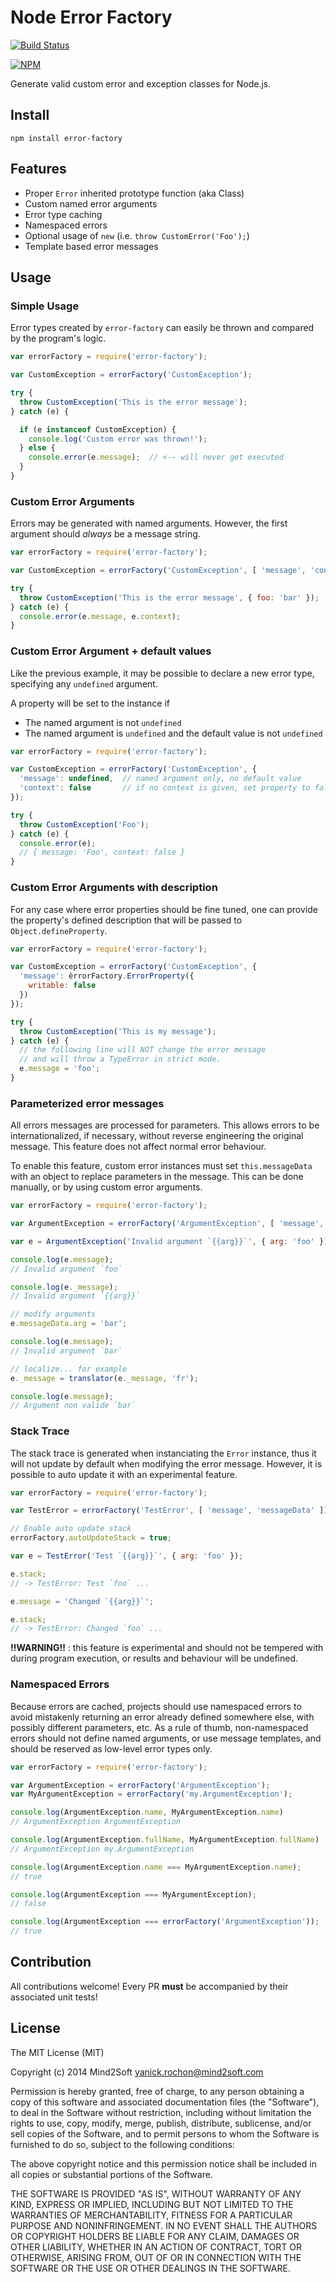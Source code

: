 # Node Error Factory

[![Build Status](https://travis-ci.org/yanickrochon/error-factory.svg)](https://travis-ci.org/yanickrochon/error-factory)

[![NPM](https://nodei.co/npm/error-factory.png?compact=true)](https://nodei.co/npm/error-factory/)

Generate valid custom error and exception classes for Node.js.


## Install

```
npm install error-factory
```


## Features

* Proper `Error` inherited prototype function (aka Class)
* Custom named error arguments
* Error type caching
* Namespaced errors
* Optional usage of `new` (i.e. `throw CustomError('Foo');`)
* Template based error messages


## Usage


### Simple Usage

Error types created by `error-factory` can easily be thrown and compared by the
program's logic.

```javascript
var errorFactory = require('error-factory');

var CustomException = errorFactory('CustomException');

try {
  throw CustomException('This is the error message');
} catch (e) {

  if (e instanceof CustomException) {
    console.log('Custom error was thrown!');
  } else {
    console.error(e.message);  // <-- will never get executed
  }
}
```


### Custom Error Arguments

Errors may be generated with named arguments. However, the first argument
should *always* be a message string.

```javascript
var errorFactory = require('error-factory');

var CustomException = errorFactory('CustomException', [ 'message', 'context' ]);

try {
  throw CustomException('This is the error message', { foo: 'bar' });
} catch (e) {
  console.error(e.message, e.context);
}
```


### Custom Error Argument + default values

Like the previous example, it may be possible to declare a new error type,
specifying any `undefined` argument.

A property will be set to the instance if

* The named argument is not `undefined`
* The named argument is `undefined` and the default value is not `undefined`

```javascript
var errorFactory = require('error-factory');

var CustomException = errorFactory('CustomException', {
  'message': undefined,  // named argument only, no default value
  'context': false       // if no context is given, set property to false
});

try {
  throw CustomException('Foo');
} catch (e) {
  console.error(e);
  // { message: 'Foo', context: false }
}
```


### Custom Error Arguments with description

For any case where error properties should be fine tuned, one can provide the property's defined description that will be passed to `Object.defineProperty`.

```javascript
var errorFactory = require('error-factory');

var CustomException = errorFactory('CustomException', {
  'message': èrrorFactory.ErrorProperty({
    writable: false
  })
});

try {
  throw CustomException('This is my message');
} catch (e) {
  // the following line will NOT change the error message
  // and will throw a TypeError in strict mode.
  e.message = 'foo';
}

```


### Parameterized error messages

All errors messages are processed for parameters. This allows errors to be
internationalized, if necessary, without reverse engineering the original message.
This feature does not affect normal error behaviour.

To enable this feature, custom error instances must set `this.messageData` with
an object to replace parameters in the message. This can be done manually, or
by using custom error arguments.

```javascript
var errorFactory = require('error-factory');

var ArgumentException = errorFactory('ArgumentException', [ 'message', 'messageData' ]);

var e = ArgumentException('Invalid argument `{{arg}}`', { arg: 'foo' });

console.log(e.message);
// Invalid argument `foo`

console.log(e._message);
// Invalid argument `{{arg}}`

// modify arguments
e.messageData.arg = 'bar';

console.log(e.message);
// Invalid argument `bar`

// localize... for example
e._message = translator(e._message, 'fr');

console.log(e.message);
// Argument non valide `bar`
```


### Stack Trace

The stack trace is generated when instanciating the `Error` instance, thus it will
not update by default when modifying the error message. However, it is possible
to auto update it with an experimental feature.

```javascript
var errorFactory = require('error-factory');

var TestError = errorFactory('TestError', [ 'message', 'messageData' ]);

// Enable auto update stack
errorFactory.autoUpdateStack = true;

var e = TestError('Test `{{arg}}`', { arg: 'foo' });

e.stack;
// -> TestError: Test `foo` ...

e.message = 'Changed `{{arg}}`';

e.stack;
// -> TestError: Changed `foo` ...
```

**!!WARNING!!** : this feature is experimental and should not be tempered with during
program execution, or results and behaviour will be undefined.


### Namespaced Errors

Because errors are cached, projects should use namespaced errors to avoid mistakenly
returning an error already defined somewhere else, with possibly different parameters,
etc. As a rule of thumb, non-namespaced errors should not define named arguments, or
use message templates, and should be reserved as low-level error types only.

```javascript
var errorFactory = require('error-factory');

var ArgumentException = errorFactory('ArgumentException');
var MyArgumentException = errorFactory('my.ArgumentException');

console.log(ArgumentException.name, MyArgumentException.name)
// ArgumentException ArgumentException

console.log(ArgumentException.fullName, MyArgumentException.fullName)
// ArgumentException my.ArgumentException

console.log(ArgumentException.name === MyArgumentException.name);
// true

console.log(ArgumentException === MyArgumentException);
// false

console.log(ArgumentException === errorFactory('ArgumentException'));
// true
```


## Contribution

All contributions welcome! Every PR **must** be accompanied by their associated
unit tests!


## License

The MIT License (MIT)

Copyright (c) 2014 Mind2Soft <yanick.rochon@mind2soft.com>

Permission is hereby granted, free of charge, to any person obtaining a copy of
this software and associated documentation files (the "Software"), to deal in
the Software without restriction, including without limitation the rights to
use, copy, modify, merge, publish, distribute, sublicense, and/or sell copies of
the Software, and to permit persons to whom the Software is furnished to do so,
subject to the following conditions:

The above copyright notice and this permission notice shall be included in all
copies or substantial portions of the Software.

THE SOFTWARE IS PROVIDED "AS IS", WITHOUT WARRANTY OF ANY KIND, EXPRESS OR
IMPLIED, INCLUDING BUT NOT LIMITED TO THE WARRANTIES OF MERCHANTABILITY, FITNESS
FOR A PARTICULAR PURPOSE AND NONINFRINGEMENT. IN NO EVENT SHALL THE AUTHORS OR
COPYRIGHT HOLDERS BE LIABLE FOR ANY CLAIM, DAMAGES OR OTHER LIABILITY, WHETHER
IN AN ACTION OF CONTRACT, TORT OR OTHERWISE, ARISING FROM, OUT OF OR IN
CONNECTION WITH THE SOFTWARE OR THE USE OR OTHER DEALINGS IN THE SOFTWARE.
